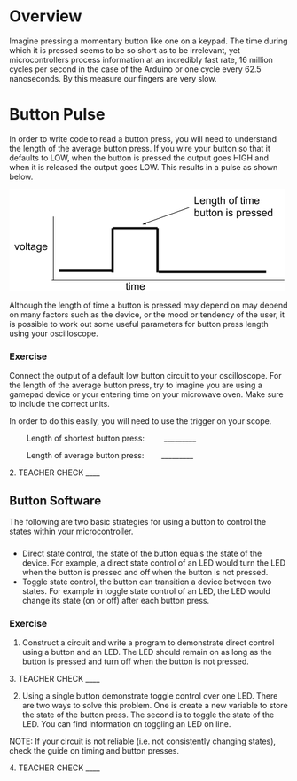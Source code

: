 # Overview

Imagine pressing a momentary button like one on a keypad. The time during which it is pressed seems to be so short as to be irrelevant, yet microcontrollers process information at an incredibly fast rate, 16 million cycles per second in the case of the Arduino or one cycle every 62.5 nanoseconds. By this measure our fingers are very slow.

# Button Pulse

In order to write code to read a button press, you will need to understand the length of the average button press. If you wire your button so that it defaults to LOW, when the button is pressed the output goes HIGH and when it is released the output goes LOW. This results in a pulse as shown below.

![](images/image66.png)

Although the length of time a button is pressed may depend on may depend on many factors such as the device, or the mood or tendency of the user, it is possible to work out some useful parameters for button press length using your oscilloscope.

### Exercise

Connect the output of a default low button circuit to your oscilloscope. For the length of the average button press, try to imagine you are using a gamepad device or your entering time on your microwave oven. Make sure to include the correct units.

In order to do this easily, you will need to use the trigger on your scope.  

        Length of shortest button press:         \_\_\_\_\_\_\_\_\_

        Length of average button press:        \_\_\_\_\_\_\_\_\_

2\. TEACHER CHECK \_\_\_\_

## Button Software

The following are two basic strategies for using a button to control the states within your microcontroller.

### 

  - Direct state control, the state of the button equals the state of the device. For example, a direct state control of an LED would turn the LED when the button is pressed and off when the button is not pressed.
  - Toggle state control, the button can transition a device between two states. For example in toggle state control of an LED, the LED would change its state (on or off) after each button press.

### Exercise

1.  Construct a circuit and write a program to demonstrate direct control using a button and an LED. The LED should remain on as long as the button is pressed and turn off when the button is not pressed.

3\. TEACHER CHECK \_\_\_\_

2.  Using a single button demonstrate toggle control over one LED. There are two ways to solve this problem. One is create a new variable to store the state of the button press. The second is to toggle the state of the LED. You can find information on toggling an LED on line.

NOTE: If your circuit is not reliable (i.e. not consistently changing states), check the guide on timing and button presses.

4\. TEACHER CHECK \_\_\_\_
